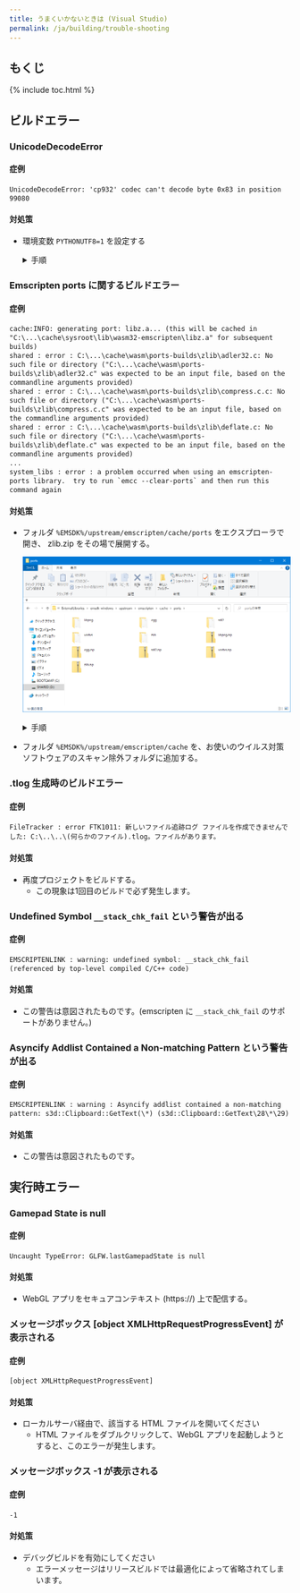 ```yaml
---
title: うまくいかないときは (Visual Studio)
permalink: /ja/building/trouble-shooting
---
```


## もくじ

{% include toc.html %}

## ビルドエラー

### UnicodeDecodeError

#### 症例

```log
UnicodeDecodeError: 'cp932' codec can't decode byte 0x83 in position 99080
```

#### 対処策

- 環境変数 `PYTHONUTF8=1` を設定する

  <details markdown="block"><summary>手順</summary>

  1. 「Windows の設定」を開き、検索欄に「環境変数」と入力する。すると、「環境変数の編集」という検索結果が出るので、それをクリックする。

      ![envvar0](/assets/img/building/trouble-shooting/envvar0.png)

  2. 「環境変数」というタイトルのウィンドウが表示されるので、「新規(_N_)...」をクリックする。

      ![envvar1](/assets/img/building/trouble-shooting/envvar1.png)

  3. 「ユーザ環境変数の編集」というタイトルのウィンドウが表示されるので、変数名に「PYTHON_UTF8」(半角英字、小文字不可)と、変数値に「1」(半角数字)と入力する。

      ![envvar2](/assets/img/building/trouble-shooting/envvar2.png)

  </details>

### Emscripten ports に関するビルドエラー

#### 症例

```log
cache:INFO: generating port: libz.a... (this will be cached in "C:\...\cache\sysroot\lib\wasm32-emscripten\libz.a" for subsequent builds)
shared : error : C:\...\cache\wasm\ports-builds\zlib\adler32.c: No such file or directory ("C:\...\cache\wasm\ports-builds\zlib\adler32.c" was expected to be an input file, based on the commandline arguments provided)
shared : error : C:\...\cache\wasm\ports-builds\zlib\compress.c.c: No such file or directory ("C:\...\cache\wasm\ports-builds\zlib\compress.c.c" was expected to be an input file, based on the commandline arguments provided)
shared : error : C:\...\cache\wasm\ports-builds\zlib\deflate.c: No such file or directory ("C:\...\cache\wasm\ports-builds\zlib\deflate.c" was expected to be an input file, based on the commandline arguments provided)
...
system_libs : error : a problem occurred when using an emscripten-ports library.  try to run `emcc --clear-ports` and then run this command again
```

#### 対処策

- フォルダ `%EMSDK%/upstream/emscripten/cache/ports` をエクスプローラで開き、 zlib.zip をその場で展開する。


    ![folder layout](/assets/img/building/trouble-shooting/emscripten-cache.png)

    <details markdown="block"><summary>手順</summary>

    1. Zip ファイルを右クリックして、**すべて展開(T)...** をクリックします。

        ![ExtractZip](/assets/img/building/trouble-shooting/unzip-all.png)

    2. 圧縮 (ZIP 形式) フォルダーの展開という名前のウィンドウが表示されるので、**展開** をクリックします。

        ![ExtractZip](/assets/img/building/trouble-shooting/unzip-all2.png)

    </details>

- フォルダ `%EMSDK%/upstream/emscripten/cache` を、お使いのウイルス対策ソフトウェアのスキャン除外フォルダに追加する。

### .tlog 生成時のビルドエラー

#### 症例

```log
FileTracker : error FTK1011: 新しいファイル追跡ログ ファイルを作成できませんでした: C:\..\..\(何らかのファイル).tlog。ファイルがあります。
```

#### 対処策

- 再度プロジェクトをビルドする。
  - この現象は1回目のビルドで必ず発生します。

### Undefined Symbol `__stack_chk_fail` という警告が出る

#### 症例

```log
EMSCRIPTENLINK : warning: undefined symbol: __stack_chk_fail (referenced by top-level compiled C/C++ code)
```

#### 対処策

- この警告は意図されたものです。(emscripten に `__stack_chk_fail` のサポートがありません。)

### Asyncify Addlist Contained a Non-matching Pattern という警告が出る

#### 症例

```log
EMSCRIPTENLINK : warning : Asyncify addlist contained a non-matching pattern: s3d::Clipboard::GetText(\*) (s3d::Clipboard::GetText\28\*\29)
```

#### 対処策

- この警告は意図されたものです。

## 実行時エラー

### Gamepad State is null

#### 症例

```log
Uncaught TypeError: GLFW.lastGamepadState is null
```

#### 対処策

- WebGL アプリをセキュアコンテキスト (https://) 上で配信する。

### メッセージボックス [object XMLHttpRequestProgressEvent] が表示される

#### 症例

```log
[object XMLHttpRequestProgressEvent]
```

#### 対処策

- ローカルサーバ経由で、該当する HTML ファイルを開いてください
  - HTML ファイルをダブルクリックして、WebGL アプリを起動しようとすると、このエラーが発生します。

### メッセージボックス -1 が表示される

#### 症例

```log
-1
```

#### 対処策

- デバッグビルドを有効にしてください
  - エラーメッセージはリリースビルドでは最適化によって省略されてしまいます。
